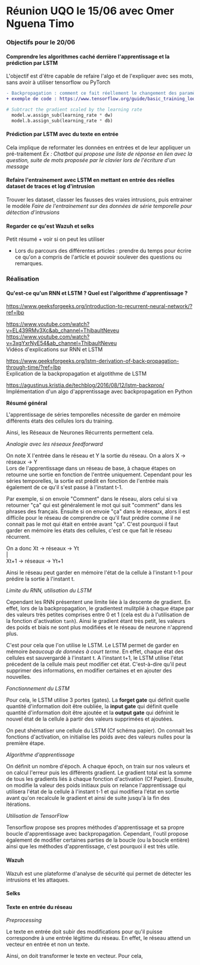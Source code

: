 # Réunion UQO le 15/06 avec Omer Nguena Timo

### Objectifs pour le 20/06

#### Comprendre les algorithmes caché derrière l'apprentissage et la prédiction par LSTM
L'objectif est d'être capable de refaire l'algo et de l'expliquer avec ses mots, sans avoir à utiliser tensorflow ou PyTorch

```diff
- Backpropagation : comment ce fait réellement le changement des paramètres, poids et biais ?
+ exemple de code : https://www.tensorflow.org/guide/basic_training_loops  
```
```py
# Subtract the gradient scaled by the learning rate
  model.w.assign_sub(learning_rate * dw)
  model.b.assign_sub(learning_rate * db)
```

#### Prédiction par LSTM avec du texte en entrée  
Cela implique de reformater les données en entrées et de leur appliquer un pré-traitement
*Ex : Chatbot qui propose une liste de réponse en lien avec la question, suite de mots proposée par le clavier lors de l'écriture d'un message*

#### Refaire l'entrainement avec LSTM en mettant en entrée des réelles dataset de traces et log d'intrusion
Trouver les dataset, classer les fausses des vraies intrusions, puis entrainer le modèle
*Faire de l'entrainement sur des données de série temporelle pour détection d'intrusions*

#### Regarder ce qu'est Wazuh et selks
Petit résumé + voir si on peut les utiliser

- Lors du parcours des différentes articles : prendre du temps pour écrire ce qu'on a compris de l'article et pouvoir soulever des questions ou remarques.

### Réalisation

#### Qu'est-ce qu'un RNN et LSTM ? Quel est l'algorithme d'apprentissage ?
https://www.geeksforgeeks.org/introduction-to-recurrent-neural-network/?ref=lbp  

https://www.youtube.com/watch?v=EL439RMv3Xc&ab_channel=ThibaultNeveu  
https://www.youtube.com/watch?v=3xgYxrNyE54&ab_channel=ThibaultNeveu  
Vidéos d'explications sur RNN et LSTM

https://www.geeksforgeeks.org/lstm-derivation-of-back-propagation-through-time/?ref=lbp  
Explication de la backpropagation et algotithme de LSTM

https://agustinus.kristia.de/techblog/2016/08/12/lstm-backprop/  
Implémentation d'un algo d'apprentissage avec backpropagation en Python

**Résumé général**  

L'apprentissage de séries temporelles nécessite de garder en mémoire différents états des cellules lors du training.

Ainsi, les Réseaux de Neurones Récurrents permettent cela.

*Analogie avec les réseaux feedforward*  

On note X l'entrée dans le réseau et Y la sortie du réseau. On a alors X -> réseaux -> Y  
Lors de l'apprentissage dans un réseau de base, à chaque étapes on retourne une sortie en fonction de l'entrée uniquement. Cependant pour les séries temporelles, la sortie est prédit en fonction de l'entrée mais également de ce qu'il s'est passé à l'instant t-1.

Par exemple, si on envoie "Comment" dans le réseau, alors celui si va retourner "ça" qui est généralement le mot qui suit "comment" dans les phrases des français. Ensuite si on envoie "ça" dans le réseaux, alors il est difficile pour le réseau de comprendre ce qu'il faut prédire comme il ne connait pas le mot qui était en entrée avant "ça". C'est pourquoi il faut garder en mémoire les états des cellules, c'est ce que fait le réseau récurrent.

On a donc   Xt -> réseaux -> Yt  
                       |  
            Xt+1 -> réseaux -> Yt+1

Ainsi le réseau peut garder en mémoire l'état de la cellule à l'instant t-1 pour prédire la sortie à l'instant t.

*Limite du RNN, utilisation du LSTM*  

Cependant les RNN présentent une limite liée à la descente de gradient. En effet, lors de la backpropagation, le gradientest mulitplié à chaque étape par des valeurs très petites comprises entre 0 et 1 (cela est du à l'utilisation de la fonction d'activation `tanh`). Ainsi le gradient étant très petit, les valeurs des poids et biais ne sont plus modifiées et le réseau de neurone n'apprend plus.

C'est pour cela que l'on utilise le LSTM. Le LSTM permet de garder en mémoire *beaucoup de données à court terme*. En effet, chaque état des cellules est sauvergardé à l'instant t. A l'instant t+1, le LSTM utilise l'état précedent de la cellule mais peut modifier cet état. C'est-à-dire qu'il peut supprimer des informations, en modifier certaines et en ajouter des nouvelles. 

*Fonctionnement du LSTM*

Pour cela, le LSTM utilise 3 portes (gates). La **forget gate** qui définit quelle quantité d'information doit être oubliée, la **input gate** qui définit quelle quantité d'information doit être ajoutée et la **output gate** qui défninit le nouvel état de la cellule à partir des valeurs supprimées et ajoutées.

On peut shématiser une cellule du LSTM (Cf schéma papier). On connait les fonctions d'activation, on initialise les poids avec des valeurs nulles pour la première étape.

*Algorithme d'apprentissage*

On définit un nombre d'époch. A chaque époch, on train sur nos valeurs et on calcul l'erreur puis les différents gradient. Le gradient total est la somme de tous les gradients liés à chaque fonction d'activation (Cf Papier). Ensuite, on modifie la valeur des poids initiaux puis on relance l'apprentissage qui utilisera l'état de la cellule à l'instant t-1 et qui modifiera l'état en sortie avant qu'on recalcule le gradient et ainsi de suite jusqu'à la fin des itérations.

*Utilisation de TensorFlow*

Tensorflow propose ses propres méthodes d'apprentissage et sa propre boucle d'apprentissage avec backpropagation. Cependant, l'outil propose également de modifier certaines parties de la boucle (ou la boucle entière) ainsi que les méthodes d'apprentissage, c'est pourquoi il est très utile.

#### Wazuh
Wazuh est une plateforme d'analyse de sécurité qui permet de détecter les intrusions et les attaques.

#### Selks

#### Texte en entrée du réseau

*Preprocessing*

Le texte en entrée doit subir des modifications pour qu'il puisse correspondre à une entrée légitime du réseau.
En effet, le réseau attend un vecteur en entrée et non un texte.

Ainsi, on doit transformer le texte en vecteur. Pour cela, 